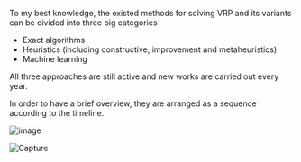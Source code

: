 
To my best knowledge, the existed methods for solving VRP and its variants can be divided into three big categories
- Exact algorithms
- Heuristics (including constructive, improvement and metaheuristics)
- Machine learning

All three approaches are still active and new works are carried out every year. 

In order to have a brief overview, they are arranged as a sequence according to the timeline. 


![image](https://user-images.githubusercontent.com/40708416/114839048-e6425a80-9e07-11eb-9360-b8f81f094991.png)








![Capture](https://user-images.githubusercontent.com/40708416/114838463-52708e80-9e07-11eb-9854-13990f48348f.PNG)
